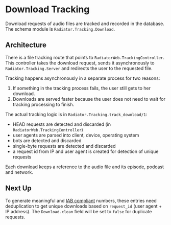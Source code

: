 # Download Tracking

Download requests of audio files are tracked and recorded in the database. The schema module is `Radiator.Tracking.Download`.

## Architecture

There is a file tracking route that points to `RadiatorWeb.TrackingController`. This controller takes the download request, sends it asynchronously to `Radiator.Tracking.Server` and redirects the user to the requested file.

Tracking happens asynchronously in a separate process for two reasons:

1. If something in the tracking process fails, the user still gets to her download.
2. Downloads are served faster because the user does not need to wait for tracking processing to finish.

The actual tracking logic is in `Radiator.Tracking.track_download/1`:

- HEAD requests are detected and discarded (in `RadiatorWeb.TrackingController`)
- user agents are parsed into client, device, operating system
- bots are detected and discarded
- single-byte requests are detected and discarded
- a request id from IP and user agent is created for detection of unique requests

Each download keeps a reference to the audio file and its episode, podcast and network.

## Next Up

To generate meaningful and [IAB compliant](https://www.iab.com/guidelines/podcast-measurement-guidelines/) numbers, these entries need deduplication to get unique downloads based on `request_id` (user agent + IP address). The `Download.clean` field will be set to `false` for duplicate requests. 
